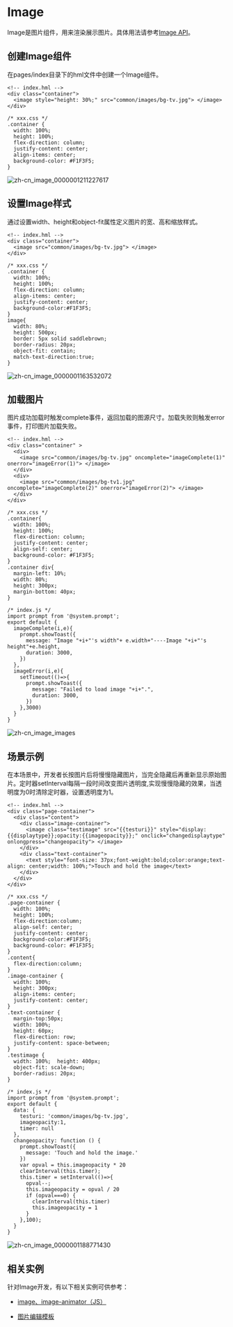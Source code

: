 # Image

Image是图片组件，用来渲染展示图片。具体用法请参考[Image API](../reference/arkui-js/js-components-basic-image.md)。


## 创建Image组件

在pages/index目录下的hml文件中创建一个Image组件。
```
<!-- index.hml -->
<div class="container">
  <image style="height: 30%;" src="common/images/bg-tv.jpg"> </image>
</div>
```

```
/* xxx.css */
.container {
  width: 100%;
  height: 100%; 
  flex-direction: column;
  justify-content: center;
  align-items: center;
  background-color: #F1F3F5;
}
```

![zh-cn_image_0000001211227617](figures/zh-cn_image_0000001211227617.png)


## 设置Image样式

通过设置width、height和object-fit属性定义图片的宽、高和缩放样式。


```
<!-- index.hml -->
<div class="container">
  <image src="common/images/bg-tv.jpg"> </image>
</div>
```


```
/* xxx.css */
.container {
  width: 100%;
  height: 100%;
  flex-direction: column;
  align-items: center;
  justify-content: center;
  background-color:#F1F3F5;
}
image{
  width: 80%;  
  height: 500px;
  border: 5px solid saddlebrown;
  border-radius: 20px;
  object-fit: contain;
  match-text-direction:true;
}
```


![zh-cn_image_0000001163532072](figures/zh-cn_image_0000001163532072.png)


## 加载图片

图片成功加载时触发complete事件，返回加载的图源尺寸。加载失败则触发error事件，打印图片加载失败。

```
<!-- index.hml -->
<div class="container" >
  <div>
    <image src="common/images/bg-tv.jpg" oncomplete="imageComplete(1)" onerror="imageError(1)"> </image>
  </div>
  <div>
    <image src="common/images/bg-tv1.jpg" oncomplete="imageComplete(2)" onerror="imageError(2)"> </image>
  </div>
</div>
```

```
/* xxx.css */
.container{
  width: 100%;
  height: 100%;
  flex-direction: column;
  justify-content: center;
  align-self: center;
  background-color: #F1F3F5;
}
.container div{
  margin-left: 10%;
  width: 80%;
  height: 300px;
  margin-bottom: 40px;
}
```

```
/* index.js */
import prompt from '@system.prompt';
export default {
  imageComplete(i,e){
    prompt.showToast({
      message: "Image "+i+"'s width"+ e.width+"----Image "+i+"'s height"+e.height,
      duration: 3000,
    })
  },
  imageError(i,e){
    setTimeout(()=>{
      prompt.showToast({
        message: "Failed to load image "+i+".",
        duration: 3000,
      })
    },3000)
  }
}
```

![zh-cn_image_images](figures/zh-cn_image_images.gif)



## 场景示例

在本场景中，开发者长按图片后将慢慢隐藏图片，当完全隐藏后再重新显示原始图片。定时器setInterval每隔一段时间改变图片透明度,实现慢慢隐藏的效果，当透明度为0时清除定时器，设置透明度为1。
```
<!-- index.hml -->
<div class="page-container">
  <div class="content">
    <div class="image-container">
      <image class="testimage" src="{{testuri}}" style="display:{{displaytype}};opacity:{{imageopacity}};" onclick="changedisplaytype" onlongpress="changeopacity"> </image>
    </div>
    <div class="text-container">
      <text style="font-size: 37px;font-weight:bold;color:orange;text-align: center;width: 100%;">Touch and hold the image</text>
    </div>
  </div>
</div>
```

```
/* xxx.css */
.page-container {
  width: 100%;
  height: 100%;
  flex-direction:column;
  align-self: center;
  justify-content: center;
  background-color:#F1F3F5;
  background-color: #F1F3F5;
}
.content{
  flex-direction:column;
}
.image-container {
  width: 100%;
  height: 300px;
  align-items: center;
  justify-content: center;
}
.text-container {
  margin-top:50px;
  width: 100%;
  height: 60px;
  flex-direction: row;
  justify-content: space-between;
}
.testimage {
  width: 100%;  height: 400px;   
  object-fit: scale-down;  
  border-radius: 20px;
}
```

```
/* index.js */
import prompt from '@system.prompt';
export default {
  data: {
    testuri: 'common/images/bg-tv.jpg',
    imageopacity:1,
    timer: null
  },
  changeopacity: function () {
    prompt.showToast({
      message: 'Touch and hold the image.'
    })
    var opval = this.imageopacity * 20
    clearInterval(this.timer);
    this.timer = setInterval(()=>{
      opval--;
      this.imageopacity = opval / 20
      if (opval===0) {
        clearInterval(this.timer)
        this.imageopacity = 1
      }
    },100);
  }
}
```

![zh-cn_image_0000001188771430](figures/zh-cn_image_0000001188771430.gif)

## 相关实例

针对Image开发，有以下相关实例可供参考：

- [image、image-animator（JS）](https://gitee.com/openharmony/codelabs/tree/master/JSUI/ClickableJsDemo)

- [图片编辑模板](https://gitee.com/openharmony/codelabs/tree/master/Media/ImageEditorTemplate)